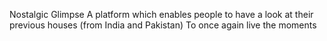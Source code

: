 Nostalgic Glimpse
A platform which enables people to have a look at their previous houses (from India and Pakistan)
To once again live the moments
